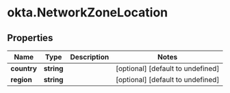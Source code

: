 # okta.NetworkZoneLocation

## Properties

Name | Type | Description | Notes
------------ | ------------- | ------------- | -------------
**country** | **string** |  | [optional] [default to undefined]
**region** | **string** |  | [optional] [default to undefined]


